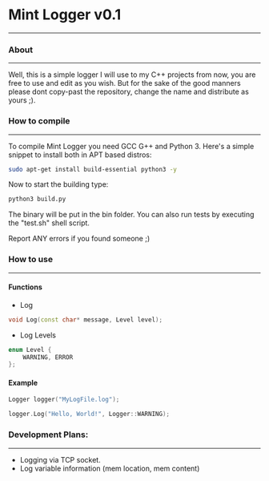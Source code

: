 # Mint Logger v0.1
---

### About
---
Well, this is a simple logger I will use to my C++ projects from now, you are free to use and edit as you wish. But for the sake of the good manners please dont copy-past the repository, change the name and distribute as yours ;).

### How to compile
---
To compile Mint Logger you need GCC G++ and Python 3. Here's a simple snippet to install both in APT based distros:
```sh
sudo apt-get install build-essential python3 -y
```

Now to start the building type:
```sh
python3 build.py
```

The binary will be put in the bin folder. You  can also run tests by executing the "test.sh" shell script.

Report ANY errors if you found someone ;)

### How to use
---
#### Functions
* Log
```cpp
void Log(const char* message, Level level);
```
* Log Levels
```cpp
enum Level {
    WARNING, ERROR
};
```

#### Example
```cpp
Logger logger("MyLogFile.log");

logger.Log("Hello, World!", Logger::WARNING);
```

### Development Plans:
---
* Logging via TCP socket.
* Log variable information (mem location, mem content)
